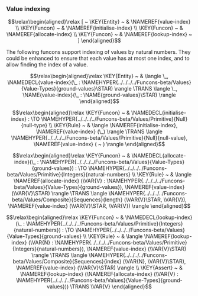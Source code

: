 ### Value indexing
               


$$\relax\begin{aligned}\relax
  [ ~ 
  \KEY{Entity} ~ & \NAMEREF{value-index} \\
  \KEY{Funcon} ~ & \NAMEREF{initialise-index} \\
  \KEY{Funcon} ~ & \NAMEREF{allocate-index} \\
  \KEY{Funcon} ~ & \NAMEREF{lookup-index}
  ~ ]
\end{aligned}$$


The following funcons support indexing of values by natural numbers.
They could be enhanced to ensure that each value has at most one index,
and to allow finding the index of a value.


$$\relax\begin{aligned}\relax
  \KEY{Entity} ~ 
  & \langle \_, \NAMEDECL{value-index}(\_ : \NAMEHYPER{../../../../Funcons-beta/Values}{Value-Types}{ground-values}\STAR) \rangle \TRANS  \langle \_, \NAME{value-index}(\_ : \NAME{ground-values}\STAR) \rangle
\end{aligned}$$

$$\relax\begin{aligned}\relax
  \KEY{Funcon} ~ 
  & \NAMEDECL{initialise-index} :  \TO \NAMEHYPER{../../../../Funcons-beta/Values/Primitive}{Null}{null-type}
\\
  \KEY{Rule} ~ 
    &  \langle \NAMEREF{initialise-index}, \NAMEREF{value-index} (\_) \rangle \TRANS \langle \NAMEHYPER{../../../../Funcons-beta/Values/Primitive}{Null}{null-value}, \NAMEREF{value-index} ( ~ ) \rangle
\end{aligned}$$

$$\relax\begin{aligned}\relax
  \KEY{Funcon} ~ 
  & \NAMEDECL{allocate-index}(\_ : \NAMEHYPER{../../../../Funcons-beta/Values}{Value-Types}{ground-values}) :  \TO \NAMEHYPER{../../../../Funcons-beta/Values/Primitive}{Integers}{natural-numbers}
\\
  \KEY{Rule} ~ 
    &  \langle \NAMEREF{allocate-index}
                            (\VAR{V} : \NAMEHYPER{../../../../Funcons-beta/Values}{Value-Types}{ground-values}), \NAMEREF{value-index} (\VAR{V}\STAR) \rangle \TRANS \langle \NAMEHYPER{../../../../Funcons-beta/Values/Composite}{Sequences}{length}
                                                                       (\VAR{V}\STAR,   
                                                                        \VAR{V}), \NAMEREF{value-index} (\VAR{V}\STAR,  
                                                                                                   \VAR{V}) \rangle
\end{aligned}$$

$$\relax\begin{aligned}\relax
  \KEY{Funcon} ~ 
  & \NAMEDECL{lookup-index}(\_ : \NAMEHYPER{../../../../Funcons-beta/Values/Primitive}{Integers}{natural-numbers}) :  \TO \NAMEHYPER{../../../../Funcons-beta/Values}{Value-Types}{ground-values}
\\
  \KEY{Rule} ~ 
    &  \langle \NAMEREF{lookup-index}
                            (\VAR{N} : \NAMEHYPER{../../../../Funcons-beta/Values/Primitive}{Integers}{natural-numbers}), \NAMEREF{value-index} (\VAR{V}\STAR) \rangle \TRANS \langle \NAMEHYPER{../../../../Funcons-beta/Values/Composite}{Sequences}{index}
                                                                       (\VAR{N},   
                                                                        \VAR{V}\STAR), \NAMEREF{value-index} (\VAR{V}\STAR) \rangle
\\
  \KEY{Assert} ~ 
  &  \NAMEREF{lookup-index}
                  (\NAMEREF{allocate-index}
                     (\VAR{V} : \NAMEHYPER{../../../../Funcons-beta/Values}{Value-Types}{ground-values})) \TRANS \VAR{V}
\end{aligned}$$



[Funcons-beta]: /CBS-beta/math/Funcons-beta
  "FUNCONS-BETA"
[Unstable-Funcons-beta]: /CBS-beta/math/Unstable-Funcons-beta
  "UNSTABLE-FUNCONS-BETA"
[Languages-beta]: /CBS-beta/math/Languages-beta
  "LANGUAGES-BETA"
[Unstable-Languages-beta]: /CBS-beta/math/Unstable-Languages-beta
  "UNSTABLE-LANGUAGES-BETA"
[CBS-beta]: /CBS-beta 
  "CBS-BETA"
